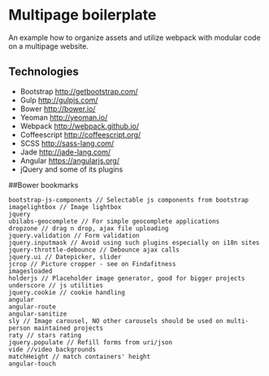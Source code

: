 # Multipage boilerplate

An example how to organize assets and utilize webpack with modular code on a multipage website.

## Technologies

- Bootstrap http://getbootstrap.com/
- Gulp http://gulpjs.com/
- Bower http://bower.io/
- Yeoman http://yeoman.io/
- Webpack http://webpack.github.io/
- Coffeescript http://coffeescript.org/
- SCSS http://sass-lang.com/
- Jade http://jade-lang.com/
- Angular https://angularjs.org/
- jQuery and some of its plugins


##Bower bookmarks
```
bootstrap-js-components // Selectable js components from bootstrap
imagelightbox // Image lightbox
jquery
ubilabs-geocomplete // For simple geocomplete applications
dropzone // drag n drop, ajax file uploading
jquery.validation // Form validation
jquery.inputmask // Avoid using such plugins especially on i18n sites
jquery-throttle-debounce // Debounce ajax calls
jquery.ui // Datepicker, slider
jcrop // Picture cropper - see on Findafitness
imagesloaded
holderjs // Placeholder image generator, good for bigger projects
underscore // js utilities
jquery.cookie // cookie handling
angular
angular-route
angular-sanitize
sly // Image carousel, NO other carousels should be used on multi-person maintained projects
raty // stars rating
jquery.populate // Refill forms from uri/json
vide //video backgrounds
matchHeight // match containers' height
angular-touch
```
